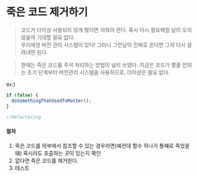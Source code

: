# 죽은 코드 제거하기

> 코드가 더이상 사용되지 않게 됐다면 지워야 한다. 혹시 다시 필요해질 날이 오지 않을까 기대할 필요 없다.<br>우리에겐 버전 관리 시스템이 있다! 그러니 그런날이 진짜로 온다면 그저 다시 살려내면 된다.

> 한때는 죽은 코드를 주석 처리하는 방법이 널리 쓰였다. 지금은 코드가 몇줄 안되는 초기 단계부터 버전관리 시스템을 사용하므로, 더이상은 필요 없다.

ex:)

```js
if (false) {
  doSomethingThatUsedToMatter();
}

//Refactoring
```

#### 절차

1. 죽은 코드를 외부에서 참조할 수 있는 경우라면(예컨대 함수 하나가 통쨰로 죽었을 떄) 혹시라도 호출하는 곳이 있는지 확인
2. 없다면 죽은 코드를 제거한다.
3. 테스트
